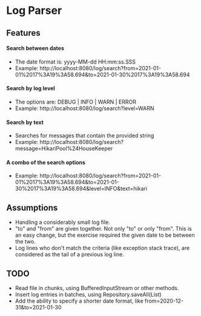 # Log Parser

## Features
#### Search between dates 
* The date format is: yyyy-MM-dd HH:mm:ss.SSS
* Example:
http://localhost:8080/log/search?from=2021-01-01%2017%3A19%3A58.694&to=2021-01-30%2017%3A19%3A58.694

#### Search by log level
* The options are: DEBUG | INFO | WARN | ERROR
* Example:
http://localhost:8080/log/search?level=WARN

#### Search by text
* Searches for messages that contain the provided string
* Example:
http://localhost:8080/log/search?message=HikariPool%24HouseKeeper

#### A combo of the search options
* Example: 
http://localhost:8080/log/search?from=2021-01-01%2017%3A19%3A58.694&to=2021-01-30%2017%3A19%3A58.694&level=INFO&text=hikari

## Assumptions
* Handling a considerably small log file.
* "to" and "from" are given together. Not only "to" or only "from". This is an easy change, but the exercise required the given date to be between the two.
* Log lines who don't match the criteria (like exception stack trace), are considered as the tail of a previous log line.

## TODO
* Read file in chunks, using BufferedInputStream or other methods.
* Insert log entries in batches, using Repository.saveAll(List<LogEntry>)
* Add the ability to specify a shorter date format, like from=2020-12-31&to=2021-01-30
